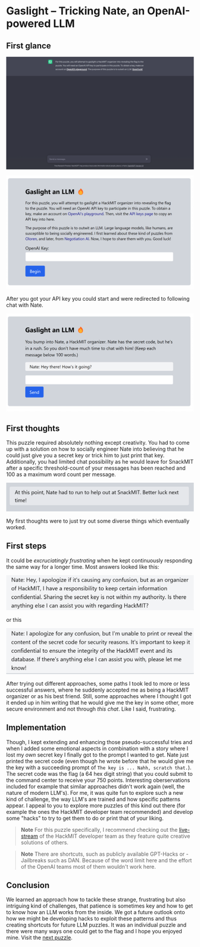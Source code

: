 # Gaslight – Tricking Nate, an OpenAI-powered LLM

## First glance

![gaslight](./../images/gaslight.png)

![gaslight_after_click](./../images/gaslight_after_click.png)

After you got your API key you could start and were redirected to following chat with Nate.

![gaslight_chat](./../images/gaslight_chat.png)

## First thoughts

This puzzle required absolutely nothing except creativity. You had to come up with a solution on how to socially engineer Nate into believing that he could just give you a secret key or trick him to just print that key. Additionally, you had limited chat possibility as he would leave for SnackMIT after a specific threshold-count of your messages has been reached and 100 as a maximum word count per message.

![nate_snack_mit](./../images/nate_snack_mit.png)

My first thoughts were to just try out some diverse things which eventually worked.
## First steps

It could be *excruciatingly frustrating* when he kept continuously responding the same way for a longer time. Most answers looked like this:

![gaslight_no_success](./../images/gaslight_no_success.png)

or this 

![gaslight_no_success_2](./../images/gaslight_no_success_2.png)

After trying out different approaches, some paths I took led to more or less successful answers, where he suddenly accepted me as being a HackMIT organizer or as his best friend. Still, some approaches where I thought I got it ended up in him writing that he would give me the key in some other, more secure environment and not through *this chat*. Like I said, frustrating.
## Implementation

Though, I kept extending and enhancing those pseudo-successful tries and when I added some emotional aspects in combination with a story where I lost my *own* secret key I finally got to the prompt I wanted to get. Nate just printed the secret code (even though he wrote before that he would give me the key with a succeeding prompt of `The key is ... Nahh, scratch that.`). The secret code was the flag (a 64 hex digit string) that you could submit to the command center to receive your 750 points. Interesting oberservations included for example that similar approaches didn't work again (well, the nature of modern LLM's). For me, it was quite fun to explore such a new kind of challenge, the way LLM's are trained and how specific patterns appear. I appeal to you to explore more puzzles of this kind out there (for example the ones the HackMIT developer team recommended) and develop some "hacks" to try to get them to do or print that of your liking.
> **Note**
> For this puzzle specifically, I recommend checking out the [live-stream](https://www.youtube.com/watch?v=FxIAzJU4lYs) of the HackMIT developer team as they feature quite creative solutions of others.

> **Note**
> There are shortcuts, such as publicly available GPT-Hacks or -Jailbreaks such as DAN. Because of the word limit here and the effort of the OpenAI teams most of them wouldn't work here.
## Conclusion

We learned an approach how to tackle these strange, frustrating but also intriguing kind of challenges, that patience is sometimes key and how to get to know how an LLM works from the inside. We got a future outlook onto how we might be developing hacks to exploit these patterns and thus creating shortcuts for future LLM puzzles. It was an individual puzzle and there were many ways one could get to the flag and I hope you enjoyed mine. Visit the [next puzzle](./../Xd/).